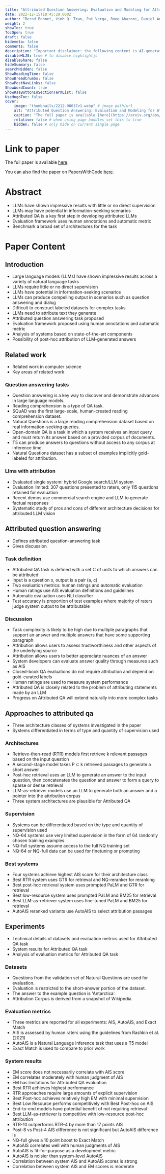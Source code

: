 ```yaml
---
title: "Attributed Question Answering: Evaluation and Modeling for Attributed Large Language Models"
date: 2022-12-15T18:45:29.000Z
author: "Bernd Bohnet, Vinh Q. Tran, Pat Verga, Roee Aharoni, Daniel Andor, Livio Baldini Soares, Jacob Eisenstein, Kuzman Ganchev, Jonathan Herzig, Kai Hui, Tom Kwiatkowski, Ji Ma, Jianmo Ni, Tal Schuster, William W. Cohen, Michael Collins, Dipanjan Das, Donald Metzler, Slav Petrov, Kellie Webster"
weight: 2
showToc: true
TocOpen: true
draft: false
hidemeta: false
comments: false
description: "Important disclaimer: the following content is AI-generated, please make sure to fact check the presented information by reading the full paper."
disableHLJS: true # to disable highlightjs
disableShare: false
hideSummary: false
searchHidden: false
ShowReadingTime: false
ShowBreadCrumbs: false
ShowPostNavLinks: false
ShowWordCount: true
ShowRssButtonInSectionTermList: false
UseHugoToc: false
cover:
    image: "thumbnails/2212-08037v1.webp" # image path/url
    alt: "Attributed Question Answering: Evaluation and Modeling for Attributed Large Language Models" # alt text
    caption: "The full paper is available [here](https://arxiv.org/abs/2212.08037)." # display caption under cover
    relative: false # when using page bundles set this to true
    hidden: false # only hide on current single page
---
```


# Link to paper
The full paper is available [here](https://arxiv.org/abs/2212.08037).

You can also find the paper on PapersWithCode [here](https://paperswithcode.com/paper/attributed-question-answering-evaluation-and).

# Abstract
- LLMs have shown impressive results with little or no direct supervision
- LLMs may have potential in information-seeking scenarios
- Attributed QA is a key first step in developing attributed LLMs
- Evaluation framework uses human annotations and automatic metric
- Benchmark a broad set of architectures for the task

# Paper Content

## Introduction
- Large language models (LLMs) have shown impressive results across a variety of natural language tasks
- LLMs require little or no direct supervision
- LLMs have potential in information-seeking scenarios
- LLMs can produce compelling output in scenarios such as question answering and dialog
- Difficult to construct labeled datasets for complex tasks
- LLMs need to attribute text they generate
- Attributed question answering task proposed
- Evaluation framework proposed using human annotations and automatic metric
- Analysis of systems based on state-of-the-art components
- Possibility of post-hoc attribution of LLM-generated answers

## Related work
- Related work in computer science
- Key areas of related work

### Question answering tasks
- Question answering is a key way to discover and demonstrate advances in large language models.
- Reading comprehension is a type of QA task.
- SQuAD was the first large-scale, human-created reading comprehension dataset.
- Natural Questions is a large reading comprehension dataset based on real information-seeking queries.
- Open-domain QA is a task in which a system receives an input query and must return its answer based on a provided corpus of documents.
- T5 can produce answers to questions without access to any corpus at inference time.
- Natural Questions dataset has a subset of examples implicitly gold-labeled for attribution.

### Llms with attribution
- Evaluated single system: hybrid Google search/LLM system
- Evaluation limited: 307 questions presented to raters, only 115 questions retained for evaluation
- Recent demos use commercial search engine and LLM to generate factual responses
- Systematic study of pros and cons of different architecture decisions for attributed LLM vision

## Attributed question answering
- Defines attributed question-answering task
- Gives discussion

### Task definition
- Attributed QA task is defined with a set C of units to which answers can be attributed
- Input is a question x, output is a pair (a, c)
- Two evaluation metrics: human ratings and automatic evaluation
- Human ratings use AIS evaluation definitions and guidelines
- Automatic evaluation uses NLI classifier
- Test accuracy is proportion of test examples where majority of raters judge system output to be attributable

### Discussion
- Task complexity is likely to be high due to multiple paragraphs that support an answer and multiple answers that have some supporting paragraph
- Attribution allows users to assess trustworthiness and other aspects of the underlying source
- Attribution allows users to better appreciate nuances of an answer
- System developers can evaluate answer quality through measures such as AIS
- Closed-book QA evaluations do not require attribution and depend on gold-curated labels
- Human ratings are used to measure system performance
- Attributed QA is closely related to the problem of attributing statements made by an LLM
- Progress on Attributed QA will extend naturally into more complex tasks

## Approaches to attributed qa
- Three architecture classes of systems investigated in the paper
- Systems differentiated in terms of type and quantity of supervision used

### Architectures
- Retrieve-then-read (RTR) models first retrieve k relevant passages based on the input question
- A second-stage model takes P ⊂ k retrieved passages to generate a short answer
- Post-hoc retrieval uses an LLM to generate an answer to the input question, then concatenates the question and answer to form a query to sparse or dense retrieval
- LLM-as-retriever models use an LLM to generate both an answer and a pointer into the attribution corpus
- Three system architectures are plausible for Attributed QA

### Supervision
- Systems can be differentiated based on the type and quantity of supervision used
- NQ-64 systems use very limited supervision in the form of 64 randomly chosen training examples
- NQ-full systems assume access to the full NQ training set
- NQ-64 or NQ-full data can be used for finetuning or prompting

### Best systems
- Four systems achieve highest AIS score for their architecture class
- Best RTR system uses GTR for retrieval and NQ-reranker for reranking
- Best post-hoc retrieval system uses prompted PaLM and GTR for retrieval
- Best low-resource system uses prompted PaLM and BM25 for retrieval
- Best LLM-as-retriever system uses fine-tuned PaLM and BM25 for retrieval
- AutoAIS reranked variants use AutoAIS to select attribution passages

## Experiments
- Technical details of datasets and evaluation metrics used for Attributed QA task
- System results for Attributed QA task
- Analysis of evaluation metrics for Attributed QA task

### Datasets
- Questions from the validation set of Natural Questions are used for evaluation.
- Evaluation is restricted to the short-answer portion of the dataset.
- The answer to the example question is 'Antarctica'.
- Attribution Corpus is derived from a snapshot of Wikipedia.

### Evaluation metrics
- Three metrics are reported for all experiments: AIS, AutoAIS, and Exact Match
- AIS is assessed by human raters using the guidelines from Rashkin et al. (2021)
- AutoAIS is a Natural Language Inference task that uses a T5 model
- Exact Match is used to compare to prior work

### System results
- EM score does not necessarily correlate with AIS score
- EM correlates moderately with human judgment of AIS
- EM has limitations for Attributed QA evaluation
- Best RTR achieves highest performance
- RTR approaches require large amounts of explicit supervision
- Best Post-hoc achieves relatively high EM with minimal supervision
- Best Low Resource performs competitively with Best Post-hoc on AIS
- End-to-end models have potential benefit of not requiring retrieval
- Best LLM-as-retriever is competitive with low-resource post-hoc attribution
- RTR-10 outperforms RTR-4 by more than 17 points AIS
- Post-8 vs Post-4 AIS difference is not significant but AutoAIS difference is
- NQ-full gives a 10 point boost to Exact Match
- AutoAIS correlates well with human judgments of AIS
- AutoAIS is fit-for-purpose as a development metric
- AutoAIS is noisier than system-level AutoAIS
- Correlation between system AIS and AutoAIS scores is strong
- Correlation between system AIS and EM scores is moderate
